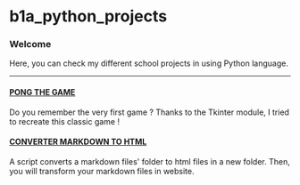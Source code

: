 # b1a_python_projects

### Welcome
Here, you can check my different school projects in using Python language.

---

#### [PONG THE GAME](/pong_project)
Do you remember the very first game ? Thanks to the Tkinter module, I tried to recreate this classic game !

#### [CONVERTER MARKDOWN TO HTML](/site_statique_project)
A script converts a markdown files' folder to html files in a new folder. Then, you will transform your markdown files in website.

